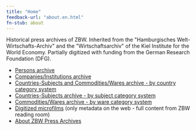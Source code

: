 ```yaml
---
title: "Home"
feedback-url: "about.en.html"
fn-stub: about
---
```


<div class="home">

Historical press archives of ZBW. Inherited from the "Hamburgisches Welt-Wirtschafts-Archiv" and the "Wirtschaftsarchiv" of the Kiel Institute for the World Economy. Partially digitized with funding from the German Research Foundation (DFG).

* [Persons archive](folder/pe/about.en.html)
* [Companies/Institutions archive](folder/co/about.en.html)
* [Countries-Subjects and Commodities/Wares archive - by country category system](category/geo/about.en.html)
* [Countries-Subjects archive - by subject category system](category/subject/about.en.html)
* [Commodities/Wares archive - by ware category system](category/ware/about.en.html)
* [Digitized microfilms](film) <span class="gray">(only metadata on the web - full content from ZBW reading room)</span>
* [About ZBW Press Archives](about-pm20/about.en.html)

</div>

<!--
* [free example doc](folder/P/0000xx/000012/00010/P000012000000000000000100000_0000_00000000HP.txt)
* [locked example doc](folder/P/0000xx/000012/00006/P000012000000000000000060000_0000_00000JEUHP.txt)
* [example dfg viewer plain](dfgview/pe/000012)
-->
